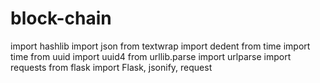 # block-chain

import hashlib
import json
from textwrap import dedent
from time import time
from uuid import uuid4
from urllib.parse import urlparse
import requests
from flask import Flask, jsonify, request

